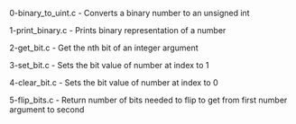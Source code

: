 0-binary_to_uint.c     - Converts a binary number to an unsigned int

1-print_binary.c       - Prints binary representation of a number

2-get_bit.c            - Get the nth bit of an integer argument

3-set_bit.c            - Sets the bit value of number at index to 1

4-clear_bit.c          - Sets the bit value of number at index to 0

5-flip_bits.c          - Return number of bits needed to flip to get from first number argument to second


